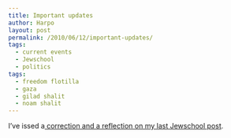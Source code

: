 ```yaml
---
title: Important updates
author: Harpo
layout: post
permalink: /2010/06/12/important-updates/
tags:
  - current events
  - Jewschool
  - politics
tags:
  - freedom flotilla
  - gaza
  - gilad shalit
  - noam shalit
---
```

I&#8217;ve issed a<a href="http://jewschool.com/2010/06/12/23095/a-correction-and-a-changed-viewpoint/" target="_blank"> correction and a reflection on my last Jewschool post</a>.